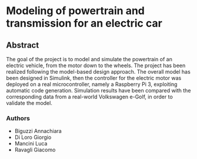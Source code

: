 # Modeling of powertrain and transmission for an electric car
 
## Abstract
The goal of the project is to model and simulate the powertrain of an electric vehicle, from the motor down to the 
wheels. The project has been realized following the model-based design approach. The overall model has been designed
in Simulink, then the controller for the electric motor was deployed on a real microcontroller, namely a Raspberry 
Pi 3, exploiting automatic code generation. Simulation results have been compared with the corresponding data from a
real-world Volkswagen e-Golf, in order to validate the model.

### Authors 
* Biguzzi Annachiara
* Di Loro Giorgio 
* Mancini Luca
* Ravagli Giacomo
